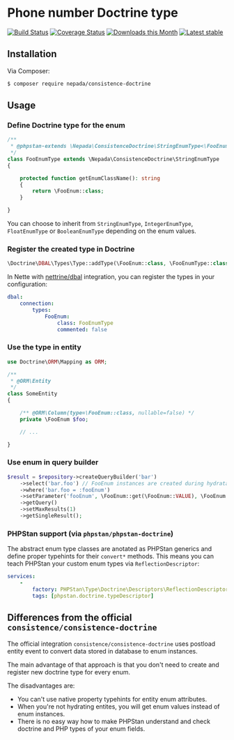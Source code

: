 Phone number Doctrine type
===========================

[![Build Status](https://travis-ci.org/nepada/consistence-doctrine.svg?branch=master)](https://travis-ci.org/nepada/consistence-doctrine)
[![Coverage Status](https://coveralls.io/repos/github/nepada/consistence-doctrine/badge.svg?branch=master)](https://coveralls.io/github/nepada/consistence-doctrine?branch=master)
[![Downloads this Month](https://img.shields.io/packagist/dm/nepada/consistence-doctrine.svg)](https://packagist.org/packages/nepada/consistence-doctrine)
[![Latest stable](https://img.shields.io/packagist/v/nepada/consistence-doctrine.svg)](https://packagist.org/packages/nepada/consistence-doctrine)


Installation
------------

Via Composer:

```sh
$ composer require nepada/consistence-doctrine
```
  

Usage
-----

### Define Doctrine type for the enum
 
```php
/**
 * @phpstan-extends \Nepada\ConsistenceDoctrine\StringEnumType<\FooEnum>
 */
class FooEnumType extends \Nepada\ConsistenceDoctrine\StringEnumType
{

    protected function getEnumClassName(): string
    {
        return \FooEnum::class;
    }

}
```

You can choose to inherit from `StringEnumType`, `IntegerEnumType`, `FloatEnumType` or `BooleanEnumType` depending on the enum values.

### Register the created type in Doctrine

``` php
\Doctrine\DBAL\Types\Type::addType(\FooEnum::class, \FooEnumType::class);
```

In Nette with [nettrine/dbal](https://github.com/nettrine/dbal) integration, you can register the types in your configuration:
```yaml
dbal:
    connection:
        types:
            FooEnum:
                class: FooEnumType
                commented: false
```

### Use the type in entity

``` php
use Doctrine\ORM\Mapping as ORM;

/**
 * @ORM\Entity
 */
class SomeEntity
{

    /** @ORM\Column(type=\FooEnum::class, nullable=false) */
    private \FooEnum $foo;

    // ...

}
```

### Use enum in query builder

```php
$result = $repository->createQueryBuilder('bar')
    ->select('bar.foo') // FooEnum instances are created during hydratation
    ->where('bar.foo = :fooEnum')
    ->setParameter('fooEnum', \FooEnum::get(\FooEnum::VALUE), \FooEnum::class) // enum instance gets serialized
    ->getQuery()
    ->setMaxResults(1)
    ->getSingleResult();
```

### PHPStan support (via `phpstan/phpstan-doctrine`)

The abstract enum type classes are anotated as PHPStan generics and define proper typehints for their `convert*` methods. This means you can teach PHPStan your custom enum types via `ReflectionDescriptor`:

```yaml
services:
    -
        factory: PHPStan\Type\Doctrine\Descriptors\ReflectionDescriptor(FooEnumType)
        tags: [phpstan.doctrine.typeDescriptor]
```  


Differences from the official `consistence/consistence-doctrine`
----------------------------------------------------------------

The official integration `consistence/consistence-doctrine` uses postload entity event to convert data stored in database to enum instances.

The main advantage of that approach is that you don't need to create and register new doctrine type for every enum.
  
The disadvantages are:
- You can't use native property typehints for entity enum attributes.
- When you're not hydrating entites, you will get enum values instead of enum instances.
- There is no easy way how to make PHPStan understand and check doctrine and PHP types of your enum fields. 
